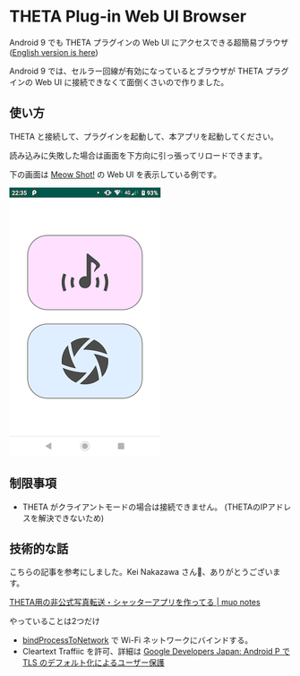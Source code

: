 # THETA Plug-in Web UI Browser

Android 9 でも THETA プラグインの Web UI にアクセスできる超簡易ブラウザ ([English version is here](https://github.com/shrhdk/theta-plugin-web-ui-browser))

Android 9 では、セルラー回線が有効になっているとブラウザが THETA プラグインの Web UI に接続できなくて面倒くさいので作りました。

## 使い方

THETA と接続して、プラグインを起動して、本アプリを起動してください。

読み込みに失敗した場合は画面を下方向に引っ張ってリロードできます。

下の画面は [Meow Shot!](https://pluginstore.theta360.com/plugins/be.shiro.meowshot/) の Web UI を表示している例です。

![スクリーンショット](image/screenshot.png)

## 制限事項

* THETA がクライアントモードの場合は接続できません。 (THETAのIPアドレスを解決できないため)

## 技術的な話

こちらの記事を参考にしました。Kei Nakazawa さん、ありがとうございます。

[THETA用の非公式写真転送・シャッターアプリを作ってる | muo notes](https://notes.muo.jp/1810_theta-app.html)

やっていることは2つだけ

* [bindProcessToNetwork](https://developer.android.com/reference/android/net/ConnectivityManager.html#bindProcessToNetwork(android.net.Network)) で Wi-Fi ネットワークにバインドする。
* Cleartext Traffiic を許可、詳細は [Google Developers Japan: Android P で TLS のデフォルト化によるユーザー保護](https://developers-jp.googleblog.com/2018/05/protecting-users-with-tls-by-default-in.html)
